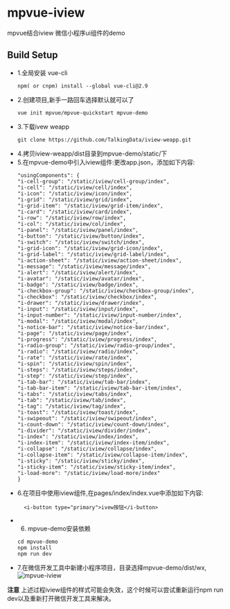 # mpvue-iview

mpvue结合iview 微信小程序ui组件的demo

## Build Setup

- 1.全局安装 vue-cli
  ```
  npm( or cnpm) install --global vue-cli@2.9
  ```
- 2.创建项目,新手一路回车选择默认就可以了
  ```
  vue init mpvue/mpvue-quickstart mpvue-demo
  ```
- 3.下载ivew weapp
  ```
  git clone https://github.com/TalkingData/iview-weapp.git
  ```
- 4.拷贝iview-weapp/dist目录到mpvue-demo/static/下
- 5.在mpvue-demo中引入iview组件:更改app.json，添加如下内容:
  ```
  "usingComponents": {
  "i-cell-group": "/static/iview/cell-group/index",
  "i-cell": "/static/iview/cell/index",
  "i-icon": "/static/iview/icon/index",
  "i-grid": "/static/iview/grid/index",
  "i-grid-item": "/static/iview/grid-item/index",
  "i-card": "/static/iview/card/index",
  "i-row": "/static/iview/row/index",
  "i-col": "/static/iview/col/index",
  "i-panel": "/static/iview/panel/index",
  "i-button": "/static/iview/button/index",
  "i-switch": "/static/iview/switch/index",
  "i-grid-icon": "/static/iview/grid-icon/index",
  "i-grid-label": "/static/iview/grid-label/index",
  "i-action-sheet": "/static/iview/action-sheet/index",
  "i-message": "/static/iview/message/index",
  "i-alert": "/static/iview/alert/index",
  "i-avatar": "/static/iview/avatar/index",
  "i-badge": "/static/iview/badge/index",
  "i-checkbox-group": "/static/iview/checkbox-group/index",
  "i-checkbox": "/static/iview/checkbox/index",
  "i-drawer": "/static/iview/drawer/index",
  "i-input": "/static/iview/input/index",
  "i-input-number": "/static/iview/input-number/index",
  "i-modal": "/static/iview/modal/index",
  "i-notice-bar": "/static/iview/notice-bar/index",
  "i-page": "/static/iview/page/index",
  "i-progress": "/static/iview/progress/index",
  "i-radio-group": "/static/iview/radio-group/index",
  "i-radio": "/static/iview/radio/index",
  "i-rate": "/static/iview/rate/index",
  "i-spin": "/static/iview/spin/index",
  "i-steps": "/static/iview/steps/index",
  "i-step": "/static/iview/step/index",
  "i-tab-bar": "/static/iview/tab-bar/index",
  "i-tab-bar-item": "/static/iview/tab-bar-item/index",
  "i-tabs": "/static/iview/tabs/index",
  "i-tab": "/static/iview/tab/index",
  "i-tag": "/static/iview/tag/index",
  "i-toast": "/static/iview/toast/index",
  "i-swipeout": "/static/iview/swipeout/index",
  "i-count-down": "/static/iview/count-down/index",
  "i-divider": "/static/iview/divider/index",
  "i-index": "/static/iview/index/index",
  "i-index-item": "/static/iview/index-item/index",
  "i-collapse": "/static/iview/collapse/index",
  "i-collapse-item": "/static/iview/collapse-item/index",
  "i-sticky": "/static/iview/sticky/index",
  "i-sticky-item": "/static/iview/sticky-item/index",
  "i-load-more": "/static/iview/load-more/index"
  }
  ```
- 6.在项目中使用iview组件,在pages/index/index.vue中添加如下内容:
  ```
    <i-button type="primary">ivew按钮</i-button>
  ```
- 6. mpvue-demo安装依赖
    ```
   cd mpvue-demo
   npm install
   npm run dev
   ```
- 7.在微信开发工具中新建小程序项目，目录选择mpvue-demo/dist/wx,
![mpvue-iview](README.png)


**注意** 上述过程iview组件的样式可能会失效，这个时候可以尝试重新运行npm run dev以及重新打开微信开发工具来解决。
